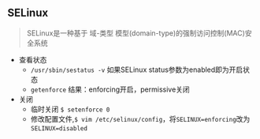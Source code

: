 ## SELinux
> SELinux是一种基于 域-类型 模型(domain-type)的强制访问控制(MAC)安全系统

- 查看状态
	- `/usr/sbin/sestatus -v` 如果SELinux status参数为enabled即为开启状态
	- `getenforce` 结果：enforcing开启，permissive关闭
- 关闭
	- 临时关闭 `$ setenforce 0`
	- 修改配置文件,`$ vim /etc/selinux/config`，将`SELINUX=enforcing`改为`SELINUX=disabled`